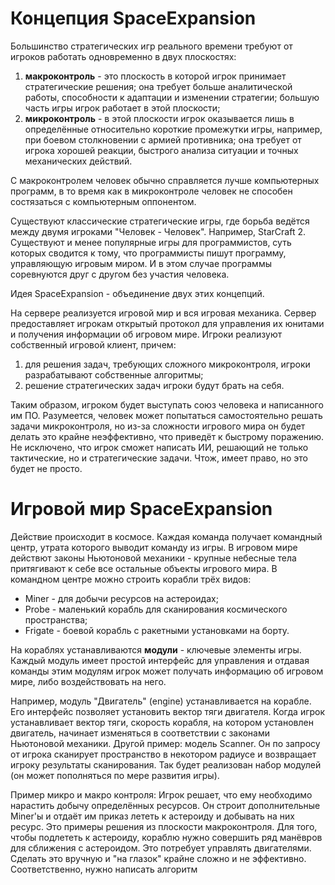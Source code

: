 # Концепция SpaceExpansion
Большинство стратегических игр реального времени требуют от игроков работать одновременно в двух плоскостях:
  1. **макроконтроль** - это плоскость в которой игрок принимает стратегические решения; она требует больше аналитической работы, способности к адаптации и изменении стратегии; большую часть игры игрок работает в этой плоскости;
  2. **микроконтроль** - в этой плоскости игрок оказывается лишь в определённые относительно короткие промежутки игры, например, при боевом столкновении с армией противника; она требует от игрока хорошей реакции, быстрого анализа ситуации и точных механических действий.

С макроконтролем человек обычно справляется лучше компьютерных программ, в то время как в микроконтроле человек не способен состязаться с компьютерным оппонентом.

Существуют классические стратегические игры, где борьба ведётся между двумя игроками "Человек - Человек". Например, StarCraft 2.
Существуют и менее популярные игры для программистов, суть которых сводится к тому, что программисты пишут программу, управляющую игровым миром. И в этом случае программы соревнуются друг с другом без участия человека.

Идея SpaceExpansion - объединение двух этих концепций.

На сервере реализуется игровой мир и вся игровая механика. Сервер предоставляет игрокам открытый протокол для управления их юнитами и получения информации об игровом мире. Игроки реализуют собственный игровой клиент, причем:
1. для решения задач, требующих сложного микроконтроля, игроки разрабатывают собственные алгоритмы;
2. решение стратегических задач игроки будут брать на себя.

Таким образом, игроком будет выступать союз человека и написанного им ПО.
Разумеется, человек может попытаться самостоятельно решать задачи микроконтроля, но из-за сложности игрового мира он будет делать это крайне неэффективно, что приведёт к быстрому поражению.
Не исключено, что игрок сможет написать ИИ, решающий не только тактические, но и стратегические задачи. Чтож, имеет право, но это будет не просто.

# Игровой мир SpaceExpansion
Действие происходит в космосе. Каждая команда получает командный центр, утрата которого выводит команду из игры.
В игровом мире действют законы Ньютоновой механики - крупные небесные тела притягивают к себе все остальные объекты игрового мира.
В командном центре можно строить корабли трёх видов:
  * Miner - для добычи ресурсов на астероидах;
  * Probe - маленький корабль для сканирования космического пространства;
  * Frigate - боевой корабль с ракетными установками на борту.

На кораблях устанавливаются **модули** - ключевые элементы игры. Каждый модуль имеет простой интерфейс для управления и отдавая команды этим модулям игрок может получать информацию об игровом мире, либо воздействовать на него.

Например, модуль "Двигатель" (engine) устанавливается на корабле. Его интерфейс позволяет установить вектор тяги двигателя. Когда игрок устанавливает вектор тяги, скорость корабля, на котором установлен двигатель, начинает изменяться в соответствии с законами Ньютоновой механики.
Другой пример: модель Scanner. Он по запросу от игрока сканирует пространство в некотором радиусе и возвращает игроку результаты сканирования.
Так будет реализован набор модулей (он может пополняться по мере развития игры).

Пример микро и макро контроля:
Игрок решает, что ему необходимо нарастить добычу определённых ресурсов. Он строит дополнительные Miner'ы и отдаёт им приказ лететь к астероиду и добывать на них ресурс. Это примеры решения из плоскости макроконтроля.
Для того, чтобы подлететь к астероиду, кораблю нужно совершить ряд манёвров для сближения с астероидом. Это потребует управлять двигателями. Сделать это вручную и "на глазок" крайне сложно и не эффективно. Соответственно, нужно написать алгоритм